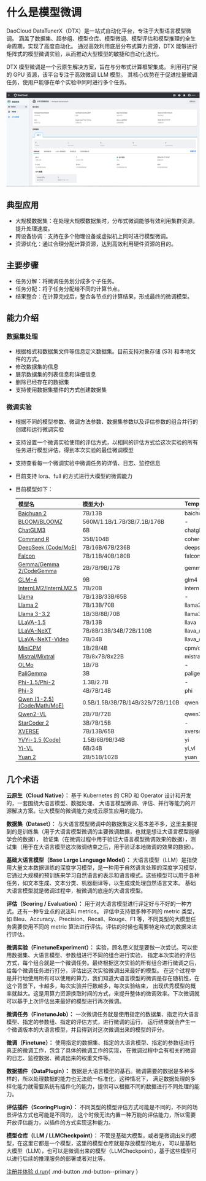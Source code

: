 # 什么是模型微调

DaoCloud DataTunerX（DTX）是一站式自动化平台，专注于大型语言模型微调。
涵盖了数据集、超参组、模型仓库、模型微调、模型评估和模型推理的全生命周期，实现了高度自动化。
通过高效利用底层分布式算力资源，DTX 能够进行矩阵式的模型微调实验，从而推动大型模型的敏捷和自动化迭代。

DTX 模型微调是一个云原生解决方案，旨在与分布式计算框架集成。
利用可扩展的 GPU 资源，该平台专注于高效微调 LLM 模型。
其核心优势在于促进批量微调任务，使用户能够在单个实验中同时进行多个任务。

![模型微调](./images/dtx.png)

## 典型应用

- 大规模数据集：在处理大规模数据集时，分布式微调能够有效利用集群资源，提升处理速度。
- 跨设备协调：支持在多个物理设备或虚拟机上同时进行模型微调。
- 资源优化：通过合理分配计算资源，达到高效利用硬件资源的目的。

## 主要步骤

- 任务分解：将微调任务划分成多个子任务。
- 任务分配：将子任务分配给不同的计算节点。
- 结果整合：在计算完成后，整合各节点的计算结果，形成最终的微调模型。

## 能力介绍

### 数据集处理

- 根据格式和数据集文件等信息定义数据集。目前支持对象存储 (S3) 和本地文件的方式。
- 修改数据集的信息
- 展示数据集的列表信息和详细信息
- 删除已经存在的数据集
- 支持使用数据集插件的方式创建数据集

### 微调实验

- 根据不同的模型参数、微调方法参数、数据集参数以及评估参数的组合并行的创建和运行微调实验
- 支持设置一个微调实验使用的评估方式，以相同的评估方式给这次实验的所有任务进行模型评估，得到本次实验的最佳微调模型
- 支持查看每一个微调实验中微调任务的详情、日志、监控信息
- 目前支持 lora、full 的方式进行大模型的微调能力
- 目前模型如下：

    | 模型名                                                      | 模型大小                         | Template         |
    | ----------------------------------------------------------- | -------------------------------- | ---------------- |
    | [Baichuan 2](https://huggingface.co/baichuan-inc)           | 7B/13B                           | baichuan2        |
    | [BLOOM/BLOOMZ](https://huggingface.co/bigscience)           | 560M/1.1B/1.7B/3B/7.1B/176B      | -                |
    | [ChatGLM3](https://huggingface.co/THUDM)                    | 6B                               | chatglm3         |
    | [Command R](https://huggingface.co/CohereForAI)             | 35B/104B                         | cohere           |
    | [DeepSeek (Code/MoE)](https://huggingface.co/deepseek-ai)   | 7B/16B/67B/236B                  | deepseek         |
    | [Falcon](https://huggingface.co/tiiuae)                     | 7B/11B/40B/180B                  | falcon           |
    | [Gemma/Gemma 2/CodeGemma](https://huggingface.co/google)    | 2B/7B/9B/27B                     | gemma            |
    | [GLM-4](https://huggingface.co/THUDM)                       | 9B                               | glm4             |
    | [InternLM2/InternLM2.5](https://huggingface.co/internlm)    | 7B/20B                           | intern2          |
    | [Llama](https://github.com/facebookresearch/llama)          | 7B/13B/33B/65B                   | -                |
    | [Llama 2](https://huggingface.co/meta-llama)                | 7B/13B/70B                       | llama2           |
    | [Llama 3-3.2](https://huggingface.co/meta-llama)            | 1B/3B/8B/70B                     | llama3           |
    | [LLaVA-1.5](https://huggingface.co/llava-hf)                | 7B/13B                           | llava            |
    | [LLaVA-NeXT](https://huggingface.co/llava-hf)               | 7B/8B/13B/34B/72B/110B           | llava_next       |
    | [LLaVA-NeXT-Video](https://huggingface.co/llava-hf)         | 7B/34B                           | llava_next_video |
    | [MiniCPM](https://huggingface.co/openbmb)                   | 1B/2B/4B                         | cpm/cpm3         |
    | [Mistral/Mixtral](https://huggingface.co/mistralai)         | 7B/8x7B/8x22B                    | mistral          |
    | [OLMo](https://huggingface.co/allenai)                      | 1B/7B                            | -                |
    | [PaliGemma](https://huggingface.co/google)                  | 3B                               | paligemma        |
    | [Phi-1.5/Phi-2](https://huggingface.co/microsoft)           | 1.3B/2.7B                        | -                |
    | [Phi-3](https://huggingface.co/microsoft)                   | 4B/7B/14B                        | phi              |
    | [Qwen (1-2.5) (Code/Math/MoE)](https://huggingface.co/Qwen) | 0.5B/1.5B/3B/7B/14B/32B/72B/110B | qwen             |
    | [Qwen2-VL](https://huggingface.co/Qwen)                     | 2B/7B/72B                        | qwen2_vl         |
    | [StarCoder 2](https://huggingface.co/bigcode)               | 3B/7B/15B                        | -                |
    | [XVERSE](https://huggingface.co/xverse)                     | 7B/13B/65B                       | xverse           |
    | [Yi/Yi-1.5 (Code)](https://huggingface.co/01-ai)            | 1.5B/6B/9B/34B                   | yi               |
    | [Yi-VL](https://huggingface.co/01-ai)                       | 6B/34B                           | yi_vl            |
    | [Yuan 2](https://huggingface.co/IEITYuan)                   | 2B/51B/102B                      | yuan             |

## 几个术语

**云原生（Cloud Native）：** 基于 Kubernetes 的 CRD 和 Operator 设计和开发的，一套围绕大语言模型、数据处理、
大语言模型微调、评估、并行等能力的开源解决方案。让大模型的微调能力变成云原生应用的能力。

**数据集（Dataset）：** 与大语言模型微调中的数据集定义基本差不多，这里主要提到的是训练集（用于大语言模型微调的主要微调数据，也就是想让大语言模型能够学会的数据），
验证集（在微调过程中用于验证大语言模型微调效果的数据），测试集（用于在大语言模型这次微调结束之后，用于验证本地微调的效果的数据）。

**基础大语言模型（Base Large Language Model）：** 大语言模型（LLM）是指使用大量文本数据训练的深度学习模型，是一种用于自然语言处理的深度学习模型，
它通过大规模的预训练来学习自然语言的表示和语言模式。这些模型可以用于各种任务，如文本生成、文本分类、机器翻译等，以生成或处理自然语言文本。
基础大语言模型就是微调过程中，被微调的底座的大语言模型。

**评估（Scoring / Evaluation）：** 用于对大语言模型进行评定好与不好的一种方式。还有一种专业点的说法叫 metrics。
评估中支持很多种不同的 metric 类型，如 Bleu、Accuracy、Precision、Recall、Rouge、F1 等，不同类型的大模型任务需要使用不同的
metric 算法进行评估。评估的时候也需要特定格式的数据来进行评估。

**微调实验（FinetuneExperiment）：** 实验，顾名思义就是要做一次尝试。可以使用数据集、大语言模型、参数组进行不同的组合进行实验，
指定本次实验的评估方式，每个组合就是一个微调任务。最终根据这次实验的所有组合进行微调之后，给每个微调任务进行打分，评估出这次实验微调出来最好的模型。
在这个过程中是并行地使用所有可以使用的算力，我们知道大语言模型的微调是存在随机性，在这个背景下，卡越多，每次实验并行数越多，每次实验结束，
出现优秀模型的概率就越大。这是用算力资源换取时间的方式，来提升整体的微调效率。下次微调就可以基于上次评估出来最好的模型进行再次微调。

**微调任务（FinetuneJob）：** 一次微调任务就是使用指定的数据集、指定的大语言模型、指定的参数组、指定的评估方式，进行微调的运行，
运行结束就会产生一个微调版本的大语言模型，并且得到对这次微调出来的模型的评分。

**微调（Finetune）：** 使用指定的数据集、指定的大语言模型、指定的参数组进行真正的微调工作，包含了具体的微调工作的实现，
在微调过程中会有相关的微调的日志、监控数据、微调出来的权重文件等。

**数据插件（DataPlugin）：** 数据是大语言模型的基石。微调需要的数据是多种多样的，所以处理数据的能力也无法统一标准化，这种情况下，
满足数据处理的多样化能力就需要系统有插件化的能力，提供可以根据不同的数据进行不同处理的能力。

**评估插件（ScoringPlugin）：** 不同类型的模型评估方式可能是不同的，不同的场景评估方式也可能是不同的，
这个时候无法内置一种万能的评估能力，所以需要开放评估能力，以插件的方式实现这种能力。

**模型仓库（LLM / LLMCheckpoint）：** 不管是基础大模型，或者是微调出来的模型，在这里它都是一个模型，这里的模型仓库就是存放模型的地方，
可以是基础大模型（LLM），也可以是微调出来的模型（LLMCheckpoint），基于这些模型可以进行后续的推理服务的部署或者对比等。
  
[注册并体验 d.run](https://console.d.run/){ .md-button .md-button--primary }
  

